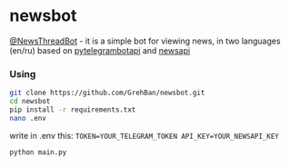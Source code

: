 # newsbot
[@NewsThreadBot](https://t.me/NewsThreadBot) - it is a simple bot for viewing news, in two languages (en/ru)
based on [pytelegrambotapi](https://github.com/eternnoir/pyTelegramBotAPI) and [newsapi](https://newsapi.org)

### Using
```bash
git clone https://github.com/GrehBan/newsbot.git
cd newsbot
pip install -r requirements.txt
nano .env
```

write in .env this:
  `TOKEN=YOUR_TELEGRAM_TOKEN
  API_KEY=YOUR_NEWSAPI_KEY`

```bash
python main.py
```
